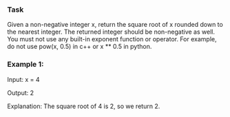 ### Task
Given a non-negative integer x, return the square root of x rounded down to the nearest integer. 
The returned integer should be non-negative as well.
You must not use any built-in exponent function or operator.
For example, do not use pow(x, 0.5) in c++ or x ** 0.5 in python.

### Example 1:
Input: x = 4

Output: 2

Explanation: The square root of 4 is 2, so we return 2.
